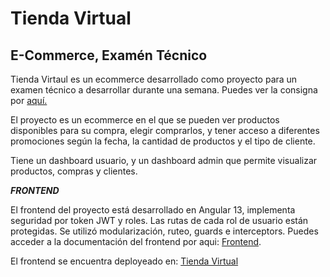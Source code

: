 # Tienda Virtual
## E-Commerce, Examén Técnico

Tienda Virtaul es un ecommerce desarrollado como proyecto para un examen técnico a desarrollar durante una semana. Puedes ver la consigna por [aquí.](https://github.com/SantiagoCastellaniDev/ExamenTecnico/blob/main/consigna.md)

El proyecto es un ecommerce en el que se pueden ver productos disponibles para su compra, elegir comprarlos, y tener acceso a diferentes promociones según la fecha, la cantidad de productos y el tipo de cliente.

Tiene un dashboard usuario, y un dashboard admin que permite visualizar productos, compras y clientes.

***FRONTEND***

El frontend del proyecto está desarrollado en Angular 13, implementa seguridad por token JWT y roles. Las rutas de cada rol de usuario están protegidas. Se utilizó modularización, ruteo, guards e interceptors.
Puedes acceder a la documentación del frontend por aqui: [Frontend]().

El frontend se encuentra deployeado en: [Tienda Virtual](https://tutiendavirtual.vercel.app/)

